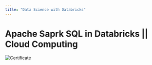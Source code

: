 ```yaml
---
title: "Data Science with Databricks"
---
```


# Apache Saprk SQL in Databricks || Cloud Computing 

![Certificate](https://raw.githubusercontent.com/vineet-kumar-tennessee/vineet.github.io/master/images/c2.png)
